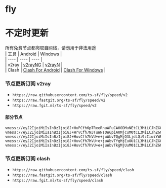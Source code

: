 # fly
# 不定时更新
所有免费节点都爬取自网络，请勿用于非法用途  
|  工具  | Android  | Windows  |  
|  ----  | ----   | ----  |  
| v2ray  | [v2rayNG](https://github.com/2dust/v2rayNG/releases) | [v2rayN](https://github.com/2dust/v2rayN/releases) |  
| Clash  | [Clash For Android](https://github.com/Kr328/ClashForAndroid/releases) | [Clash For Windows](https://github.com/Fndroid/clash_for_windows_pkg/releases) | 
  
### 节点更新订阅  v2ray
- `https://raw.githubusercontent.com/ts-sf/fly/speed/v2`  
- `https://raw.fastgit.org/ts-sf/fly/speed/v2`  
- `https://raw.fgit.ml/ts-sf/fly/speed/v2`  
#### 部分节点  
``` 
vmess://eyJ2IjoiMiIsInBzIjoi8J+HuPCfh6pTReeRnuWFuCA0ODMuNEtCL3MiLCJhZGQiOiIxNDEuMTQ3LjEzNS4yMyIsInBvcnQiOiI4MCIsImlkIjoiZTllZTQwN2YtMjUwMC0zZTlkLWJjMDAtMjY3MjJmOTllZDA2IiwiYWlkIjoiMCIsInNjeSI6ImF1dG8iLCJuZXQiOiJ3cyIsInR5cGUiOiJub25lIiwiaG9zdCI6InY5LWR5Lml4aWd1YS5jb20iLCJwYXRoIjoiL3YycmF5IiwidGxzIjoiIiwic25pIjoiIiwidGVzdF9uYW1lIjoiU0XnkZ7lhbgifQ==
vmess://eyJ2IjoiMiIsInBzIjoi8J+HrvCfh7NJTuWNsOW6piA0MjcuM0tCL3MiLCJhZGQiOiJjZi5kdXJvdi5pciIsInBvcnQiOiIyMDUyIiwiaWQiOiJjNzY1NDk4MC03MmZlLTQ5MmQtOGI2Zi1hNGNiNTVjOTRjMmUiLCJhaWQiOiIwIiwic2N5IjoiYXV0byIsIm5ldCI6IndzIiwidHlwZSI6Im5vbmUiLCJob3N0IjoiZG9pbi5paWlvLndpa2kiLCJwYXRoIjoiL2FyaWVzP2VkPTIwNDgiLCJ0bHMiOiIiLCJzbmkiOiIiLCJ0ZXN0X25hbWUiOiJJTuWNsOW6piJ9
vmess://eyJ2IjoiMiIsInBzIjoi8J+HuvCfh7hVU+e+juWbvTQgMjQ3LjdLQi9zIiwiYWRkIjoiMTYyLjE1OS4yNS41MSIsInBvcnQiOiI4MDgwIiwiaWQiOiJkNTM4MjYzMS1hYWUxLTQ4NmQtODQyYS1kZTQ4Mjc0ZGQwZDciLCJhaWQiOiIwIiwic2N5IjoiYXV0byIsIm5ldCI6IndzIiwidHlwZSI6Im5vbmUiLCJob3N0IjoidXh4LnZ0Y3NzLnRvcCIsInBhdGgiOiIvcXdlciIsInRscyI6IiIsInNuaSI6IiIsInRlc3RfbmFtZSI6IlVT576O5Zu9NCJ9
vmess://eyJ2IjoiMiIsInBzIjoi8J+HuvCfh7hVU+e+juWbvTYgMjEuOU1CL3MiLCJhZGQiOiI0NS4xMi4xNDQuODIiLCJwb3J0IjoiNDcxMjciLCJpZCI6IjQxODA0OGFmLWEyOTMtNGI5OS05YjBjLTk4Y2EzNTgwZGQyNCIsImFpZCI6IjY0Iiwic2N5IjoiYXV0byIsIm5ldCI6InRjcCIsInR5cGUiOiJub25lIiwiaG9zdCI6IiIsInBhdGgiOiIvMTY1NzUiLCJ0bHMiOiIiLCJzbmkiOiIiLCJ0ZXN0X25hbWUiOiJVU+e+juWbvTYifQ==
vmess://eyJ2IjoiMiIsInBzIjoi8J+HuvCfh7hVU+e+juWbvTkgMjUuM01CL3MiLCJhZGQiOiIxMDguMTg2LjE5Mi4yMjkiLCJwb3J0IjoiNDU1MDIiLCJpZCI6IjQxODA0OGFmLWEyOTMtNGI5OS05YjBjLTk4Y2EzNTgwZGQyNCIsImFpZCI6IjY0Iiwic2N5IjoiYXV0byIsIm5ldCI6InRjcCIsInR5cGUiOiJub25lIiwiaG9zdCI6IiIsInBhdGgiOiIiLCJ0bHMiOiIiLCJzbmkiOiIiLCJ0ZXN0X25hbWUiOiJVU+e+juWbvTkifQ==
```
### 节点更新订阅  clash
- `https://raw.githubusercontent.com/ts-sf/fly/speed/clash`  
- `https://raw.fastgit.org/ts-sf/fly/speed/clash`  
- `https://raw.fgit.ml/ts-sf/fly/speed/clash`  


